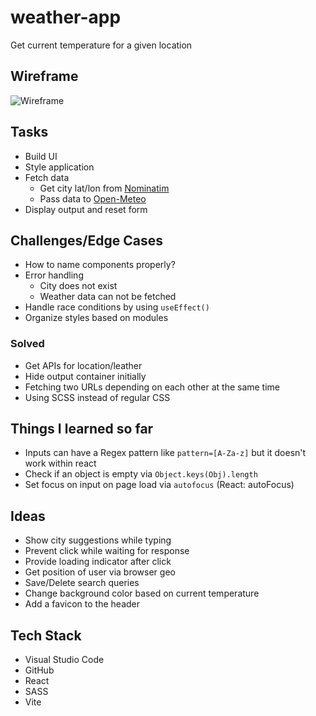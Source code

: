 # weather-app
Get current temperature for a given location

## Wireframe
![Wireframe](https://github.com/user-attachments/assets/f4dfa280-edff-4ac0-b60c-263e3a4c6b3d)

## Tasks
- Build UI
- Style application
- Fetch data
   - Get city lat/lon from [Nominatim](https://nominatim.org/release-docs/develop/)
   - Pass data to [Open-Meteo](https://open-meteo.com/)
- Display output and reset form

## Challenges/Edge Cases
- How to name components properly?
- Error handling
  - City does not exist
  - Weather data can not be fetched
- Handle race conditions by using `useEffect()`
- Organize styles based on modules

### Solved
- Get APIs for location/leather
- Hide output container initially
- Fetching two URLs depending on each other at the same time
- Using SCSS instead of regular CSS

## Things I learned so far
- Inputs can have a Regex pattern like `pattern=[A-Za-z]` but it doesn't work within react
- Check if an object is empty via `Object.keys(Obj).length`
- Set focus on input on page load via `autofocus` (React: autoFocus)

## Ideas
- Show city suggestions while typing
- Prevent click while waiting for response
- Provide loading indicator after click
- Get position of user via browser geo
- Save/Delete search queries
- Change background color based on current temperature
- Add a favicon to the header

## Tech Stack
- Visual Studio Code
- GitHub
- React
- SASS
- Vite
